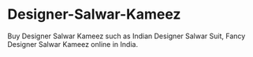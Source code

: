 Designer-Salwar-Kameez
======================

Buy Designer Salwar Kameez such as Indian Designer Salwar Suit, Fancy Designer Salwar Kameez online in India.
